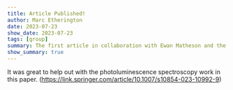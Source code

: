 ```yaml
---
title: Article Published!
author: Marc Etherington
date: 2023-07-23
show_date: 2023-07-23
tags: [group]
summary: The first article in collaboration with Ewan Matheson and the NUPV group is published.
show_summary: true
---
```

It was great to help out with the photoluminescence spectroscopy work in this paper. (https://link.springer.com/article/10.1007/s10854-023-10992-9)
